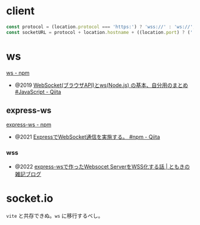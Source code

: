 
# client

```js
const protocol = (location.protocol === 'https:') ? 'wss://' : 'ws://';
const socketURL = protocol + location.hostname + ((location.port) ? (':' + location.port) : '') + '/terminals/';
```

# ws
[ws - npm](https://www.npmjs.com/package/ws)

- @2019 [WebSocket(ブラウザAPI)とws(Node.js) の基本、自分用のまとめ #JavaScript - Qiita](https://qiita.com/okumurakengo/items/c497fba7f16b41146d77)

## express-ws
[express-ws - npm](https://www.npmjs.com/package/express-ws)

- @2021 [ExpressでWebSocket通信を実施する。 #npm - Qiita](https://qiita.com/koji0705/items/cf16044c7d825d09d707)

### wss
- @2022 [express-wsで作ったWebsocet ServerをWSS化する話 | ともきの雑記ブログ](https://tomozakki.com/update-to-wss-use-express-ws-lib/)

# socket.io
`vite` と共存できぬ。`ws` に移行するべし。
